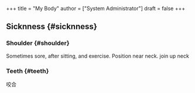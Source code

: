 +++
title = "My Body"
author = ["System Administrator"]
draft = false
+++

## Sicknness {#sicknness}


### Shoulder {#shoulder}

Sometimes sore, after sitting, and exercise. Position near neck.
join up neck


### Teeth {#teeth}

咬合